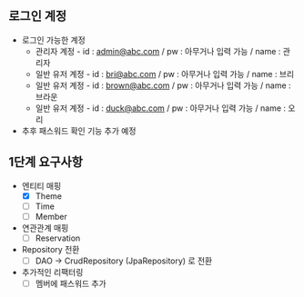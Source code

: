 ## 로그인 계정
- 로그인 가능한 계정
  - 관리자 계정 - id : admin@abc.com / pw : 아무거나 입력 가능 / name : 관리자
  - 일반 유저 계정 - id : bri@abc.com / pw : 아무거나 입력 가능 / name : 브리
  - 일반 유저 계정 - id : brown@abc.com / pw : 아무거나 입력 가능 / name : 브라운
  - 일반 유저 계정 - id : duck@abc.com / pw : 아무거나 입력 가능 / name : 오리
- 추후 패스워드 확인 기능 추가 예정

## 1단계 요구사항
- 엔티티 매핑
  - [x] Theme
  - [ ] Time
  - [ ] Member
- 연관관계 매핑
  - [ ] Reservation
- Repository 전환
  - [ ] DAO -> CrudRepository (JpaRepository) 로 전환
- 추가적인 리팩터링
  - [ ] 멤버에 패스워드 추가
